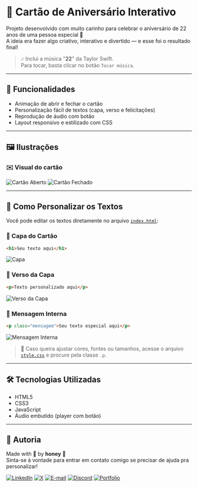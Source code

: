 # 💌 Cartão de Aniversário Interativo

Projeto desenvolvido com muito carinho para celebrar o aniversário de 22 anos de uma pessoa especial 🎉  
A ideia era fazer algo criativo, interativo e divertido — e esse foi o resultado final!

> 🎶 Inclui a música "**22**" da Taylor Swift.  
> Para tocar, basta clicar no botão `Tocar música`.

---

## 🧠 Funcionalidades

- Animação de abrir e fechar o cartão
- Personalização fácil de textos (capa, verso e felicitações)
- Reprodução de áudio com botão
- Layout responsivo e estilizado com CSS

---

## 🖼️ Ilustrações

### ✉️ Visual do cartão
![Cartão Aberto](https://github.com/user-attachments/assets/bf4d9da8-009a-4b58-9632-c7b5bc457f8a)
![Cartão Fechado](https://github.com/user-attachments/assets/e10a9355-1b4b-431b-98ca-8805b0d6ce83)

---

## 📝 Como Personalizar os Textos

Você pode editar os textos diretamente no arquivo [`index.html`](https://github.com/honeyz0/Cartao_de_aniversario_interativo/blob/main/index.html):

### 🎀 Capa do Cartão
```html
<h1>Seu texto aqui</h1>
```
![Capa](https://github.com/user-attachments/assets/1db37a3a-3be2-48fc-a44b-8b08f14d9f83)

### 🎁 Verso da Capa
```html
<p>Texto personalizado aqui</p>
```
![Verso da Capa](https://github.com/user-attachments/assets/a1c190aa-5e53-4014-adbd-08a949140e61)

### 💬 Mensagem Interna
```html
<p class="mensagem">Seu texto especial aqui</p>
```
![Mensagem Interna](https://github.com/user-attachments/assets/1cb37fb7-6686-41f8-b4ea-6ba27d1fecd3)

> 🔧 Caso queira ajustar cores, fontes ou tamanhos, acesse o arquivo [`style.css`](https://github.com/honeyz0/Cartao_de_aniversario_interativo/blob/main/style.css) e procure pela classe `.p`.

---

## 🛠️ Tecnologias Utilizadas

- HTML5
- CSS3
- JavaScript
- Áudio embutido (player com botão)

---

## 💛 Autoria

Made with 💛 by **honey** 🐝  
Sinta-se à vontade para entrar em contato comigo se precisar de ajuda pra personalizar!

[![LinkedIn](https://img.shields.io/badge/-LinkedIn-000?style=for-the-badge&logo=linkedin&logoColor=ffe100&color:FFF)](https://www.linkedin.com/in/mell-teixeira03/)
[![X](https://img.shields.io/badge/X-000?style=for-the-badge&logo=x&logoColor=ffe100)](https://x.com/honeydev__)
[![E-mail](https://img.shields.io/badge/-Email-000?style=for-the-badge&logo=protonmail&logoColor=ffe100)](mailto:honeydev25@proton.me)
[![Discord](https://img.shields.io/badge/Discord-000?style=for-the-badge&logo=discord&logoColor=ffe100)](https://discord.com/channels/@honeyz___/)
[![Portfolio](https://img.shields.io/badge/Portfolio-000?style=for-the-badge&logo=todoist&logoColor=ffe100&color:FFF)](https://honeyz0.github.io/portfolio-CV-Mell/)

